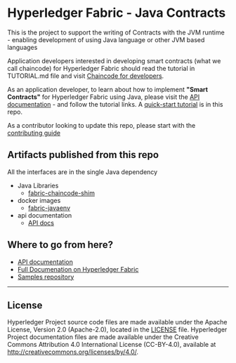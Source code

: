 # Hyperledger Fabric - Java Contracts

This is the project to support the writing of Contracts with the JVM runtime - enabling development of using Java language or other JVM based languages

Application developers interested in developing smart contracts (what we call chaincode) for Hyperledger Fabric should
read the tutorial in TUTORIAL.md file and visit
[Chaincode for developers](https://hyperledger-fabric.readthedocs.io/en/latest/chaincode4ade.html).

As an application developer, to learn about how to implement **"Smart Contracts"** for Hyperledger Fabric using Java, please visit the [API documentation](https://fabric-chaincode-java.github.io/) - and follow the tutorial links. A [quick-start tutorial](TUTORIAL.md) is in this repo.

As a contributor looking to update this repo, please start with the [contributing guide](CONTRIBUTING.md)

## Artifacts published from this repo

All the interfaces are in the single Java dependency

- Java Libraries
    - [fabric-chaincode-shim](https://mvnrepository.com/artifact/org.hyperledger.fabric-chaincode-java/fabric-chaincode-shim)
- docker images
    - [fabric-javaenv](https://hub.docker.com/r/hyperledger/fabric-javaenv)
- api documentation
    - [API docs](https://fabric-chaincode-java.github.io/)    

## Where to go from here?

- [API documentation](https://fabric-chaincode-java.github.io/)
- [Full Documenation on Hyperledger Fabric](https://hyperledger-fabric.readthedocs.io/en/release-1.4/)
- [Samples repository](https://github.com/hyperledger/fabric-samples)

---

## License <a name="license"></a>

Hyperledger Project source code files are made available under the Apache
License, Version 2.0 (Apache-2.0), located in the [LICENSE](LICENSE) file.
Hyperledger Project documentation files are made available under the Creative
Commons Attribution 4.0 International License (CC-BY-4.0), available at http://creativecommons.org/licenses/by/4.0/.
